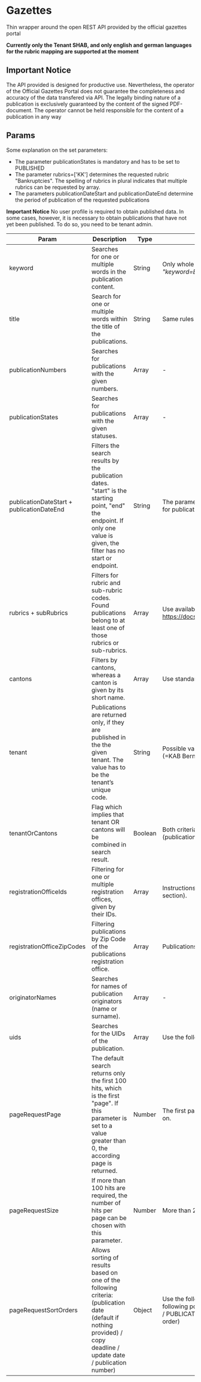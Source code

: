 # Gazettes
Thin wrapper around the open REST API provided by the official gazettes portal 

**Currently only the Tenant SHAB, and only english and german languages for the rubric mapping are supported at the moment**

## Important Notice
The API provided is designed for productive use. Nevertheless, the operator of the Official Gazettes Portal does not guarantee the completeness and accuracy of the data transfered via API. The legally binding nature of a publication is exclusively guaranteed by the content of the signed PDF-document. The operator cannot be held responsible for the content of a publication in any way

## Params

Some explanation on the set parameters:

- The parameter publicationStates is mandatory and has to be set to PUBLISHED
- The parameter rubrics=['KK'] determines the requested rubric "Bankruptcies". The spelling of rubrics in plural indicates that multiple rubrics can be requested by array.
- The parameters publicationDateStart and publicationDateEnd determine the period of publication of the requested publications

**Important Notice**
No user profile is required to obtain published data. In some cases, however, it is necessary to obtain publications that have not yet been published. To do so, you need to be tenant admin.

| Param | Description | Type | Notes |
| ----- | ----------- | ---- | ----- |
| keyword | Searches for one or multiple words in the publication content. | String | Only whole words are matched. However one can also use a wildcard sign "*" for enhanced search (i.e. "keyword=Bank*" parameter will also find publications containing the word "Bankruptcy").
| title | Search for one or multiple words within the title of the publications. | String | Same rules as for the "keyword" param apply.
| publicationNumbers | Searches for publications with the given numbers. | Array | - |
| publicationStates | Searches for publications with the given statuses. | Array | - |
| publicationDateStart + publicationDateEnd | Filters the search results by the publication dates. "start" is the starting point, "end" the endpoint. If only one value is given, the filter has no start or endpoint. | String | The parameter combination "publicationDateStart=2017-01-01&publicationDateEnd=2017-01-01" searches for publications with the exact date 1.1.2017.
| rubrics + subRubrics | Filters for rubric and sub-rubric codes. Found publications belong to at least one of those rubrics or sub-rubrics. | Array | Use available rubric (i.e. "AB") or subrubric (i.e. "AB01") codes here. => @see https://docs.google.com/spreadsheets/d/1TcDa514nA1wioAEf8DNOgCVNkDS2DznQFphs8tPx3N4/edit#gid=0
| cantons | Filters by cantons, whereas a canton is given by its short name. | Array | Use standard canton codes here, i.e. "BE" (Bern) , "ZH" (Zürich), etc.
| tenant | Publications are returned only, if they are published in the the given tenant. The value has to be the tenant’s unique code. | String | Possible values are: shab (=Schweizerisches Handelsamtsblatt), kabzh (=Kantonales Amtsblatt Zürich), kabbe (=KAB Bern), kablu (=KAB Luzern), kabge (=KAB Genf), …​
| tenantOrCantons | Flag which implies that tenant OR cantons will be combined in search result. | Boolean | Both criteria combined results in (tenant=zh OR cantons=zh OR cantons=be) AND (publicationState=published).
| registrationOfficeIds | Filtering for one or multiple registration offices, given by their IDs. | Array | Instructions on how to obtain a registration office ID can be find below (see the Submitting publications section).
| registrationOfficeZipCodes | Filtering publications by Zip Code of the publications registration office. | Array | Publications related to one or many zip codes can be received as an array.
| originatorNames | Searches for names of publication originators (name or surname). | Array | -
| uids | Searches for the UIDs of the publication. | Array | Use the following syntax: CHE-XXX.XXX.XXX
| pageRequestPage | The default search returns only the first 100 hits, which is the first "page". If this parameter is set to a value greater than 0, the according page is returned. | Number | The first page has the value "0". Value "1" returns results starting from 101 to 200, "2" hits 201-300, and so on.
| pageRequestSize | If more than 100 hits are required, the number of hits per page can be chosen with this parameter. | Number | More than 2000 hits are not allowed.
| pageRequestSortOrders | Allows sorting of results based on one of the following criteria: (publication date (default if nothing provided) / copy deadline / update date / publication number) | Object | Use the following syntax: "pageRequestSortOrders={column:'UPDATE_DATE', direction: 'DESC'}" with the following possible values:(for the "column" parameter: PUBLICATION_DATE / COPY_DEADLINE / UPDATE_DATE / PUBLICATION_NUMBER, for the "direction" parameter: DESC - for descending order / ASC - for ascending order)

